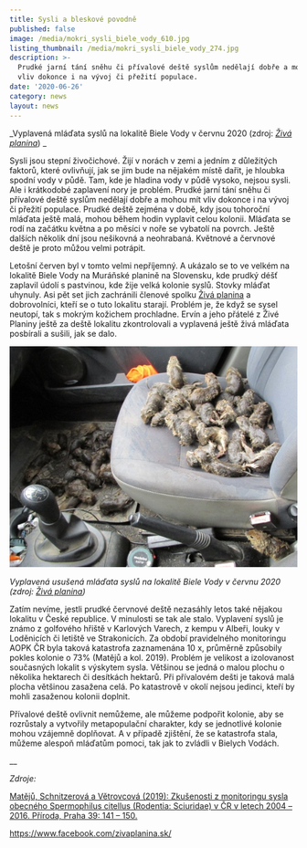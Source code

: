 ```yaml
---
title: Sysli a bleskové povodně
published: false
image: /media/mokri_sysli_biele_vody_610.jpg
listing_thumbnail: /media/mokri_sysli_biele_vody_274.jpg
description: >-
  Prudké jarní tání sněhu či přívalové deště syslům nedělají dobře a mohou mít
  vliv dokonce i na vývoj či přežití populace.
date: '2020-06-26'
category: news
layout: news
---
```

_Vyplavená mláďata syslů na lokalitě Biele Vody v červnu 2020 (zdroj: _[_Živá planina_](https://www.facebook.com/zivaplanina.sk/)_) _

Sysli jsou stepní živočichové. Žijí v norách v zemi a jedním z důležitých faktorů, které ovlivňují, jak se jim bude na nějakém místě dařit, je hloubka spodní vody v půdě. Tam, kde je hladina vody v půdě vysoko, nejsou sysli. Ale i krátkodobé zaplavení nory je problém. Prudké jarní tání sněhu či přívalové deště syslům nedělají dobře a mohou mít vliv dokonce i na vývoj či přežití populace. Prudké deště zejména v době, kdy jsou tohoroční mláďata ještě malá, mohou během hodin vyplavit celou kolonii. Mláďata se rodí na začátku května a po měsíci v noře se vybatolí na povrch. Ještě dalších několik dní jsou nešikovná a neohrabaná. Květnové a červnové deště je proto můžou velmi potrápit. 

Letošní červen byl v tomto velmi nepříjemný. A ukázalo se to ve velkém na lokalitě Biele Vody na Muráňské planině na Slovensku, kde prudký déšť zaplavil údolí s pastvinou, kde žije velká kolonie syslů. Stovky mláďat uhynuly. Asi pět set jich zachránili členové spolku [Živá planina](https://zivaplanina.sk/) a dobrovolníci, kteří se o tuto lokalitu starají. Problém je, že když se sysel neutopí, tak s mokrým kožichem prochladne. Ervín a jeho přátelé z Živé Planiny ještě za deště lokalitu zkontrolovali a vyplavená ještě živá mláďata posbírali a sušili, jak se dalo. 

![Vyplavená usušená mláďata syslů na lokalitě Biele Vody v červnu 2020 (zdroj: Živá planina) ](/media/mokri_sysli_biele_vody_610.jpg "Vyplavená usušená mláďata syslů na lokalitě Biele Vody v červnu 2020 (zdroj: Živá planina) ")

_Vyplavená usušená mláďata syslů na lokalitě Biele Vody v červnu 2020 (zdroj: _[_Živá planina_](https://www.facebook.com/zivaplanina.sk/)_)_ 

Zatím nevíme, jestli prudké červnové deště nezasáhly letos také nějakou lokalitu v České republice. V minulosti se tak ale stalo. Vyplavení syslů je známo z golfového hřiště v Karlových Varech, z kempu v Albeři, louky v Loděnicích či letiště ve Strakonicích. Za období pravidelného monitoringu AOPK ČR byla taková katastrofa zaznamenána 10 x, průměrně způsobily pokles kolonie o 73% (Matějů a kol. 2019). Problém je velikost a izolovanost současných lokalit s výskytem sysla. Většinou se jedná o malou plochu o několika hektarech či desítkách hektarů. Při přívalovém dešti je taková malá plocha většinou zasažena celá. Po katastrově v okolí nejsou jedinci, kteří by mohli zasaženou kolonii doplnit.

Přívalové deště ovlivnit nemůžeme, ale můžeme podpořit kolonie, aby se rozrůstaly a vytvořily metapopulační charakter, kdy se jednotlivé kolonie mohou vzájemně doplňovat. A v případě zjištění, že se katastrofa stala, můžeme alespoň mláďatům pomoci, tak jak to zvládli v Bielych Vodách. 

__

_Zdroje:_ 

[Matějů, Schnitzerová a Větrovcová (2019): Zkušenosti z monitoringu sysla obecného Spermophilus citellus (Rodentia: Sciuridae) v ČR v letech 2004 – 2016. Příroda, Praha 39: 141 – 150.
](http://www.ochranaprirody.cz/res/archive/422/069253.pdf?seek=1560775167)

[https://www.facebook.com/zivaplanina.sk/ 
](https://www.facebook.com/zivaplanina.sk/)
